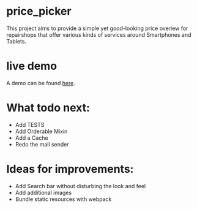 # price_picker
This project aims to provide a simple yet good-looking price overiew for repairshops that offer various kinds of services around Smartphones and Tablets.

# live demo
A demo can be found [here](http://pricepicker.scalingo.io).


# What todo next:
- Add TESTS
- Add Orderable Mixin
- Add a Cache
- Redo the mail sender

# Ideas for improvements:
- Add Search bar without disturbing the look and feel
- Add additional images
- Bundle static resources with webpack